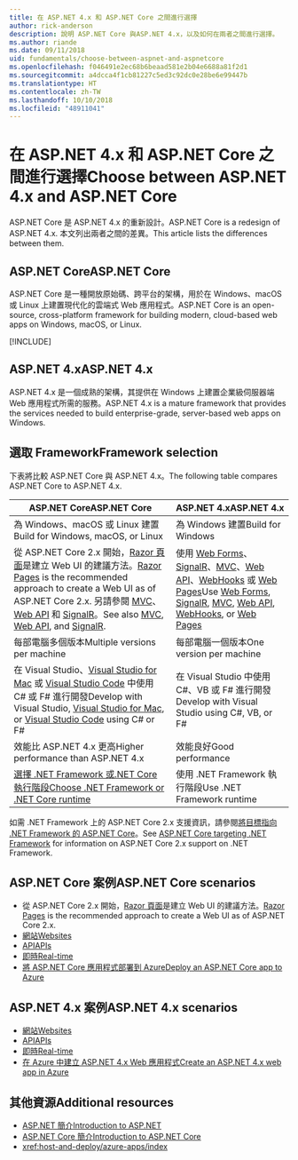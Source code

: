 ```yaml
---
title: 在 ASP.NET 4.x 和 ASP.NET Core 之間進行選擇
author: rick-anderson
description: 說明 ASP.NET Core 與ASP.NET 4.x，以及如何在兩者之間進行選擇。
ms.author: riande
ms.date: 09/11/2018
uid: fundamentals/choose-between-aspnet-and-aspnetcore
ms.openlocfilehash: f046491e2ec68b6beaad581e2b04e6688a81f2d1
ms.sourcegitcommit: a4dcca4f1cb81227c5ed3c92dc0e28be6e99447b
ms.translationtype: HT
ms.contentlocale: zh-TW
ms.lasthandoff: 10/10/2018
ms.locfileid: "48911041"
---
```

# <a name="choose-between-aspnet-4x-and-aspnet-core"></a><span data-ttu-id="55879-103">在 ASP.NET 4.x 和 ASP.NET Core 之間進行選擇</span><span class="sxs-lookup"><span data-stu-id="55879-103">Choose between ASP.NET 4.x and ASP.NET Core</span></span>

<span data-ttu-id="55879-104">ASP.NET Core 是 ASP.NET 4.x 的重新設計。</span><span class="sxs-lookup"><span data-stu-id="55879-104">ASP.NET Core is a redesign of ASP.NET 4.x.</span></span> <span data-ttu-id="55879-105">本文列出兩者之間的差異。</span><span class="sxs-lookup"><span data-stu-id="55879-105">This article lists the differences between them.</span></span>

## <a name="aspnet-core"></a><span data-ttu-id="55879-106">ASP.NET Core</span><span class="sxs-lookup"><span data-stu-id="55879-106">ASP.NET Core</span></span>

<span data-ttu-id="55879-107">ASP.NET Core 是一種開放原始碼、跨平台的架構，用於在 Windows、macOS 或 Linux 上建置現代化的雲端式 Web 應用程式。</span><span class="sxs-lookup"><span data-stu-id="55879-107">ASP.NET Core is an open-source, cross-platform framework for building modern, cloud-based web apps on Windows, macOS, or Linux.</span></span>

[!INCLUDE[](~/includes/benefits.md)]

## <a name="aspnet-4x"></a><span data-ttu-id="55879-108">ASP.NET 4.x</span><span class="sxs-lookup"><span data-stu-id="55879-108">ASP.NET 4.x</span></span>

<span data-ttu-id="55879-109">ASP.NET 4.x 是一個成熟的架構，其提供在 Windows 上建置企業級伺服器端 Web 應用程式所需的服務。</span><span class="sxs-lookup"><span data-stu-id="55879-109">ASP.NET 4.x is a mature framework that provides the services needed to build enterprise-grade, server-based web apps on Windows.</span></span>

## <a name="framework-selection"></a><span data-ttu-id="55879-110">選取 Framework</span><span class="sxs-lookup"><span data-stu-id="55879-110">Framework selection</span></span>

<span data-ttu-id="55879-111">下表將比較 ASP.NET Core 與 ASP.NET 4.x。</span><span class="sxs-lookup"><span data-stu-id="55879-111">The following table compares ASP.NET Core to ASP.NET 4.x.</span></span>

| <span data-ttu-id="55879-112">ASP.NET Core</span><span class="sxs-lookup"><span data-stu-id="55879-112">ASP.NET Core</span></span> | <span data-ttu-id="55879-113">ASP.NET 4.x</span><span class="sxs-lookup"><span data-stu-id="55879-113">ASP.NET 4.x</span></span> |
|---|---|
|<span data-ttu-id="55879-114">為 Windows、macOS 或 Linux 建置</span><span class="sxs-lookup"><span data-stu-id="55879-114">Build for Windows, macOS, or Linux</span></span>|<span data-ttu-id="55879-115">為 Windows 建置</span><span class="sxs-lookup"><span data-stu-id="55879-115">Build for Windows</span></span>|
|<span data-ttu-id="55879-116">從 ASP.NET Core 2.x 開始，[Razor 頁面](xref:razor-pages/index)是建立 Web UI 的建議方法。</span><span class="sxs-lookup"><span data-stu-id="55879-116">[Razor Pages](xref:razor-pages/index) is the recommended approach to create a Web UI as of ASP.NET Core 2.x.</span></span> <span data-ttu-id="55879-117">另請參閱 [MVC](xref:mvc/overview)、[Web API](xref:tutorials/first-web-api) 和 [SignalR](xref:signalr/introduction)。</span><span class="sxs-lookup"><span data-stu-id="55879-117">See also [MVC](xref:mvc/overview), [Web API](xref:tutorials/first-web-api), and [SignalR](xref:signalr/introduction).</span></span>|<span data-ttu-id="55879-118">使用 [Web Forms](/aspnet/web-forms)、[SignalR](/aspnet/signalr)、[MVC](/aspnet/mvc)、[Web API](/aspnet/web-api/)、[WebHooks](/aspnet/webhooks/) 或 [Web Pages](/aspnet/web-pages)</span><span class="sxs-lookup"><span data-stu-id="55879-118">Use [Web Forms](/aspnet/web-forms), [SignalR](/aspnet/signalr), [MVC](/aspnet/mvc), [Web API](/aspnet/web-api/), [WebHooks](/aspnet/webhooks/), or [Web Pages](/aspnet/web-pages)</span></span>|
|<span data-ttu-id="55879-119">每部電腦多個版本</span><span class="sxs-lookup"><span data-stu-id="55879-119">Multiple versions per machine</span></span>|<span data-ttu-id="55879-120">每部電腦一個版本</span><span class="sxs-lookup"><span data-stu-id="55879-120">One version per machine</span></span>|
|<span data-ttu-id="55879-121">在 Visual Studio、[Visual Studio for Mac](https://www.visualstudio.com/vs/visual-studio-mac/) 或 [Visual Studio Code](https://code.visualstudio.com/) 中使用 C# 或 F# 進行開發</span><span class="sxs-lookup"><span data-stu-id="55879-121">Develop with Visual Studio, [Visual Studio for Mac](https://www.visualstudio.com/vs/visual-studio-mac/), or [Visual Studio Code](https://code.visualstudio.com/) using C# or F#</span></span>|<span data-ttu-id="55879-122">在 Visual Studio 中使用 C#、VB 或 F# 進行開發</span><span class="sxs-lookup"><span data-stu-id="55879-122">Develop with Visual Studio using C#, VB, or F#</span></span>|
|<span data-ttu-id="55879-123">效能比 ASP.NET 4.x 更高</span><span class="sxs-lookup"><span data-stu-id="55879-123">Higher performance than ASP.NET 4.x</span></span>|<span data-ttu-id="55879-124">效能良好</span><span class="sxs-lookup"><span data-stu-id="55879-124">Good performance</span></span>|
|[<span data-ttu-id="55879-125">選擇 .NET Framework 或.NET Core 執行階段</span><span class="sxs-lookup"><span data-stu-id="55879-125">Choose .NET Framework or .NET Core runtime</span></span>](/dotnet/articles/standard/choosing-core-framework-server)|<span data-ttu-id="55879-126">使用 .NET Framework 執行階段</span><span class="sxs-lookup"><span data-stu-id="55879-126">Use .NET Framework runtime</span></span>|

<span data-ttu-id="55879-127">如需 .NET Framework 上的 ASP.NET Core 2.x 支援資訊，請參閱[將目標指向 .NET Framework 的 ASP.NET Core](xref:index#target-framework)。</span><span class="sxs-lookup"><span data-stu-id="55879-127">See [ASP.NET Core targeting .NET Framework](xref:index#target-framework) for information on ASP.NET Core 2.x support on .NET Framework.</span></span>

## <a name="aspnet-core-scenarios"></a><span data-ttu-id="55879-128">ASP.NET Core 案例</span><span class="sxs-lookup"><span data-stu-id="55879-128">ASP.NET Core scenarios</span></span>

* <span data-ttu-id="55879-129">從 ASP.NET Core 2.x 開始，[Razor 頁面](xref:razor-pages/index)是建立 Web UI 的建議方法。</span><span class="sxs-lookup"><span data-stu-id="55879-129">[Razor Pages](xref:razor-pages/index) is the recommended approach to create a Web UI as of ASP.NET Core 2.x.</span></span>
* [<span data-ttu-id="55879-130">網站</span><span class="sxs-lookup"><span data-stu-id="55879-130">Websites</span></span>](xref:tutorials/first-mvc-app/index)
* [<span data-ttu-id="55879-131">API</span><span class="sxs-lookup"><span data-stu-id="55879-131">APIs</span></span>](xref:tutorials/first-web-api)
* [<span data-ttu-id="55879-132">即時</span><span class="sxs-lookup"><span data-stu-id="55879-132">Real-time</span></span>](xref:signalr/index)
* [<span data-ttu-id="55879-133">將 ASP.NET Core 應用程式部署到 Azure</span><span class="sxs-lookup"><span data-stu-id="55879-133">Deploy an ASP.NET Core app to Azure</span></span>](/azure/app-service/app-service-web-get-started-dotnet)

## <a name="aspnet-4x-scenarios"></a><span data-ttu-id="55879-134">ASP.NET 4.x 案例</span><span class="sxs-lookup"><span data-stu-id="55879-134">ASP.NET 4.x scenarios</span></span>

* [<span data-ttu-id="55879-135">網站</span><span class="sxs-lookup"><span data-stu-id="55879-135">Websites</span></span>](/aspnet/mvc)
* [<span data-ttu-id="55879-136">API</span><span class="sxs-lookup"><span data-stu-id="55879-136">APIs</span></span>](/aspnet/web-api)
* [<span data-ttu-id="55879-137">即時</span><span class="sxs-lookup"><span data-stu-id="55879-137">Real-time</span></span>](/aspnet/signalr)
* [<span data-ttu-id="55879-138">在 Azure 中建立 ASP.NET 4.x Web 應用程式</span><span class="sxs-lookup"><span data-stu-id="55879-138">Create an ASP.NET 4.x web app in Azure</span></span>](/azure/app-service/app-service-web-get-started-dotnet-framework)

## <a name="additional-resources"></a><span data-ttu-id="55879-139">其他資源</span><span class="sxs-lookup"><span data-stu-id="55879-139">Additional resources</span></span>

* [<span data-ttu-id="55879-140">ASP.NET 簡介</span><span class="sxs-lookup"><span data-stu-id="55879-140">Introduction to ASP.NET</span></span>](/aspnet/overview)
* [<span data-ttu-id="55879-141">ASP.NET Core 簡介</span><span class="sxs-lookup"><span data-stu-id="55879-141">Introduction to ASP.NET Core</span></span>](xref:index)
* <xref:host-and-deploy/azure-apps/index>
